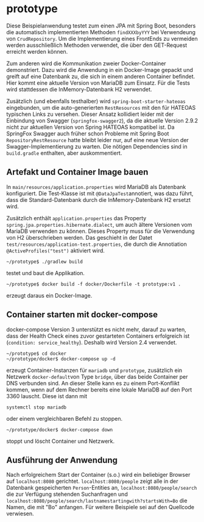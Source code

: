 # prototype

Diese Beispielanwendung testet zum einen JPA mit Spring Boot, besonders die automatisch implementierten Methoden
`findXXXbyYYY` bei Verwendeung von `CrudRepository`. Um die Implementierung eines FrontEnds zu vermeiden werden
ausschließlich Methoden verwendet, die über den GET-Request erreicht werden können. 
 
Zum anderen wird die Kommunikation zweier Docker-Container demonstriert. Dazu wird die Anwendung in ein Docker-Image 
gepackt und greift auf eine Datenbank zu, die sich in einem anderen Container befindet. Hier kommt eine aktuelle 
Version von MariaDB zum Einsatz. Für die Tests wird stattdessen die InMemory-Datenbank H2 verwendet.
 
Zusätzlich (und ebenfalls testhalber) wird `spring-boot-starter-hateoas` eingebunden, um die
auto-generierten `RestResources` mit den für HATEOAS typischen Links zu versehen. Dieser Ansatz kollidiert leider mit
der Einbindung von Swagger (`springfox-swagger2`), da die aktuelle Version 2.9.2 nicht zur aktuellen Version von
Spring HATEOAS kompatibel ist. Da SpringFox Swagger auch früher schon Probleme mit Spring Boot
`RepositoryRestResource` hatte bleibt leider nur, auf eine neue Version der Swagger-Implementierung zu warten. Die 
nötigen Dependencies sind in `build.gradle` enthalten, aber auskommentiert.
 
## Artefakt und Container Image bauen

In `main/resources/application.properties` wird MariaDB als Datenbank konfiguriert. Die Test-Klasse ist mit 
`@DataJpaTest`annotiert, was dazu führt, dass die Standard-Datenbank durch die InMemory-Datenbank H2 ersetzt wird.

Zusätzlich enthält `application.properties` das Property `spring.jpa.properties.hibernate.dialect`, um auch ältere 
Versionen vom MariaDB verwenden zu können. Dieses Property muss für die Verwendung von H2 überschrieben werden. Das 
geschieht in der Datet `test/resources/application-test.properties`, die durch die Annotiation 
`@ActiveProfiles("test")` aktiviert wird.
  
```
~/prototype$ ./gradlew build
```
testet und baut die Applikation.
```
~/prototype$ docker build -f docker/Dockerfile -t prototype:v1 .
```
erzeugt daraus ein Docker-Image.

## Container starten mit docker-compose

docker-compose Version 3 unterstützt es nicht mehr, darauf zu warten, dass der Health Check eines zuvor gestarteten
 Containers erfolgreich ist (`condition: service_healthy`). Deshalb wird Version 2.4 verwendet.

```
~/prototype$ cd docker
~/prototype/docker$ docker-compose up -d
```
erzeugt Container-Instanzen für `mariadb` und `prototype`, zusätzlich ein Netzwerk `docker-default`von Type `bridge`, 
über das beide Container per DNS verbunden sind. An dieser Stelle kann es zu einem Port-Konflikt kommen, wenn auf dem
Rechner bereits eine lokale MariaDB auf den Port 3360 lauscht. Diese ist dann mit 
 
```
systemctl stop mariadb
```

oder einem vergleichbaren Befehl zu stoppen.

```
~/prototype/docker$ docker-compose down
```
stoppt und löscht Container und Netzwerk. 

## Ausführung der Anwendung

Nach erfolgreichem Start der Container (s.o.) wird ein beliebiger Browser auf `localhost:8080` gerichtet. 
`localhost:8080/people` zeigt alle in der Datenbank gespeicherten `Person`-Entities an, 
`localhost:8080/people/search` die zur 
Verfügung stehenden Suchanfragen und `localhost:8080/people/search/lastnamestartingwith?startsWith=Bo` die Namen, die
 mit "Bo" anfangen. Für weitere Beispiele sei auf den Quellcode verwiesen.
 